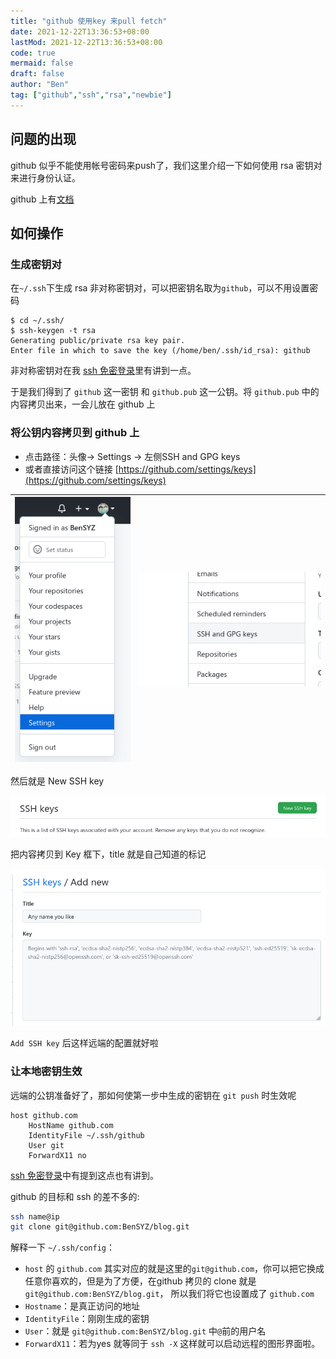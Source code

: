 ```yaml
---
title: "github 使用key 来pull fetch"
date: 2021-12-22T13:36:53+08:00
lastMod: 2021-12-22T13:36:53+08:00
code: true
mermaid: false
draft: false
author: "Ben"
tag: ["github","ssh","rsa","newbie"]
---
```



## 问题的出现
github 似乎不能使用帐号密码来push了，我们这里介绍一下如何使用 rsa 密钥对来进行身份认证。

github 上有[文档](https://docs.github.com/cn/authentication/connecting-to-github-with-ssh/adding-a-new-ssh-key-to-your-github-account)

## 如何操作
### 生成密钥对

在`~/.ssh`下生成 rsa 非对称密钥对，可以把密钥名取为`github`，可以不用设置密码
```shell
$ cd ~/.ssh/
$ ssh-keygen -t rsa
Generating public/private rsa key pair.
Enter file in which to save the key (/home/ben/.ssh/id_rsa): github
```

非对称密钥对在我 [ssh 免密登录](../rsa_ssh/)里有讲到一点。

于是我们得到了 `github` 这一密钥 和 `github.pub` 这一公钥。将 `github.pub` 中的内容拷贝出来，一会儿放在 github 上

### 将公钥内容拷贝到 github 上

* 点击路径：头像-> Settings -> 左侧SSH and GPG keys
* 或者直接访问这个链接 [https://github.com/settings/keys](https://github.com/settings/keys)

| ![steps to keys](./figures/steps_to_keys.png)| ![steps to keys2](./figures/steps_to_keys2.png)|
|--|--|

然后就是 New SSH key

![new ssh key](./figures/new_ssh_key.png)

把内容拷贝到 Key 框下，title 就是自己知道的标记

![key example](./figures/key_example.png)

`Add SSH key` 后这样远端的配置就好啦

### 让本地密钥生效
远端的公钥准备好了，那如何使第一步中生成的密钥在 `git push` 时生效呢

```sshconfig
host github.com
	HostName github.com
	IdentityFile ~/.ssh/github
	User git
	ForwardX11 no
```

[ssh 免密登录](../rsa_ssh/#附不用输入nameip的方法)中有提到这点也有讲到。

github 的目标和 ssh 的差不多的:

```sh
ssh name@ip
git clone git@github.com:BenSYZ/blog.git
```

解释一下 `~/.ssh/config`：

* `host` 的 `github.com` 其实对应的就是这里的`git@github.com`，你可以把它换成任意你喜欢的，但是为了方便，在github 拷贝的 clone 就是 `git@github.com:BenSYZ/blog.git`， 所以我们将它也设置成了 `github.com`
* `Hostname`：是真正访问的地址
* `IdentityFile`：刚刚生成的密钥
* `User`：就是 `git@github.com:BenSYZ/blog.git` 中`@`前的用户名
* `ForwardX11`：若为yes 就等同于 `ssh -X` 这样就可以启动远程的图形界面啦。
